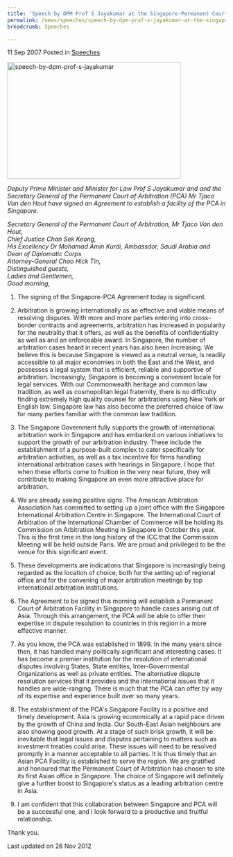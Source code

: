 ```yaml
---
title: 'Speech by DPM Prof S Jayakumar at the Singapore-Permanent Court of Arbitration Signing Ceremony'
permalink: /news/speeches/speech-by-dpm-prof-s-jayakumar-at-the-singapore-permanent-court-of-arbitration-signing-ceremony/
breadcrumb: Speeches

---
```



11 Sep 2007 Posted in [Speeches](/news/speeches)


<img src="/images/news/speeches/1399988696849.jpg" alt="speech-by-dpm-prof-s-jayakumar" style="width:400px;height:268px;"> 

*Deputy Prime Minister and Minister for Law Prof S Jayakumar and and the Secretary General of the Permanent Court of Arbitration (PCA) Mr Tjaco Van den Hout have signed an Agreement to establish a facility of the PCA in Singapore.*

*Secretary General of the Permanent Court of Arbitration, Mr Tjaco Van den Hout,*  
*Chief Justice Chan Sek Keong,*  
*His Excellency Dr Mohamad Amin Kurdi, Ambassdor, Saudi Arabia and Dean of Diplomatic Corps*  
*Attorney-General Chao Hick Tin,*   
*Distinguished guests,*  
*Ladies and Gentlemen,*  
*Good morning,*  


1. The signing of the Singapore-PCA Agreement today is significant.

2. Arbitration is growing internationally as an effective and viable means of resolving disputes. With more and more parties entering into cross-border contracts and agreements, arbitration has increased in popularity for the neutrality that it offers, as well as the benefits of confidentiality as well as and an enforceable award. In Singapore, the number of arbitration cases heard in recent years has also been increasing. We believe this is because Singapore is viewed as a neutral venue, is readily accessible to all major economies in both the East and the West, and possesses a legal system that is efficient, reliable and supportive of arbitration. Increasingly, Singapore is becoming a convenient locale for legal services. With our Commonwealth heritage and common law tradition, as well as cosmopolitan legal fraternity, there is no difficulty finding extremely high quality counsel for arbitrations using New York or English law. Singapore law has also become the preferred choice of law for many parties familiar with the common law tradition.

3. The Singapore Government fully supports the growth of international arbitration work in Singapore and has embarked on various initiatives to support the growth of our arbitration industry. These include the establishment of a purpose-built complex to cater specifically for arbitration activities, as well as a tax incentive for firms handling international arbitration cases with hearings in Singapore. I hope that when these efforts come to fruition in the very near future, they will contribute to making Singapore an even more attractive place for arbitration.

4. We are already seeing positive signs. The American Arbitration Association has committed to setting up a joint office with the Singapore International Arbitration Centre in Singapore. The International Court of Arbitration of the International Chamber of Commerce will be holding its Commission on Arbitration Meeting in Singapore in October this year. This is the first time in the long history of the ICC that the Commission Meeting will be held outside Paris. We are proud and privileged to be the venue for this significant event.

5. These developments are indications that Singapore is increasingly being regarded as the location of choice, both for the setting up of regional office and for the convening of major arbitration meetings by top international arbitration institutions. 

6. The Agreement to be signed this morning will establish a Permanent Court of Arbitration Facility in Singapore to handle cases arising out of Asia. Through this arrangement, the PCA will be able to offer their expertise in dispute resolution to countries in this region in a more effective manner. 

7. As you know, the PCA was established in 1899. In the many years since then, it has handled many politically significant and interesting cases. It has become a premier institution for the resolution of international disputes involving States, State entities, Inter-Governmental Organizations as well as private entities. The alternative dispute resolution services that it provides and the international issues that it handles are wide-ranging. There is much that the PCA can offer by way of its expertise and experience built over so many years. 

8. The establishment of the PCA's Singapore Facility is a positive and timely development. Asia is growing economically at a rapid pace driven by the growth of China and India. Our South-East Asian neighbours are also showing good growth. At a stage of such brisk growth, it will be inevitable that legal issues and disputes pertaining to matters such as investment treaties could arise. These issues will need to be resolved promptly in a manner acceptable to all parties. It is thus timely that an Asian PCA Facility is established to serve the region. We are gratified and honoured that the Permanent Court of Arbitration has chosen to site its first Asian office in Singapore. The choice of Singapore will definitely give a further boost to Singapore's status as a leading arbitration centre in Asia. 

9. I am confident that this collaboration between Singapore and PCA will be a successful one, and I look forward to a productive and fruitful relationship.


Thank you.    


<p class="right-side-updated">Last updated on 26 Nov 2012</p>


